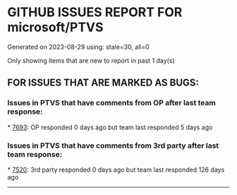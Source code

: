 
# GITHUB ISSUES REPORT FOR microsoft/PTVS


Generated on 2023-08-29 using: stale=30, all=0


Only showing items that are new to report in past 1 day(s)


## FOR ISSUES THAT ARE MARKED AS BUGS:


### Issues in PTVS that have comments from OP after last team response:


\* [7693](https://github.com/microsoft/PTVS/issues/7693 "IntelliSense doesn't work after reopen solution"): OP responded 0 days ago but team last responded 5 days ago

### Issues in PTVS that have comments from 3rd party after last team response:


\* [7520](https://github.com/microsoft/PTVS/issues/7520 " Visual Studio 2022 keeps breaking on exception which seems to be handled in Python internally"): 3rd party responded 0 days ago but team last responded 126 days ago

---
